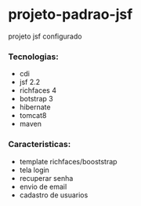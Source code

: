 # projeto-padrao-jsf
projeto jsf configurado
 
### Tecnologias:
  
 * cdi
 * jsf 2.2 
 * richfaces 4
 * botstrap 3 
 * hibernate
 * tomcat8
 * maven
  
### Caracteristicas:
 
 * template richfaces/booststrap 
 * tela login
 * recuperar senha
 * envio de email
 * cadastro de usuarios
 


